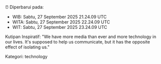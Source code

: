 ⏰ Diperbarui pada:
- WIB: Sabtu, 27 September 2025 21.24.09 UTC
- WITA: Sabtu, 27 September 2025 22.24.09 UTC
- WIT: Sabtu, 27 September 2025 23.24.09 UTC

Kutipan Inspiratif:
"We have more media than ever and more technology in our lives. It's supposed to help us communicate, but it has the opposite effect of isolating us."


Kategori: technology

